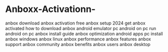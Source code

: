 # Anboxx-Activationn-
 anbox download anbox activation free anbox setup 2024 get anbox activated how to download anbox android emulator pc android on pc run android on pc anbox install guide anbox optimization android apps pc install anbox windows anbox linux anbox performance anbox features anbox support anbox community anbox benefits anbox users anbox desktop
